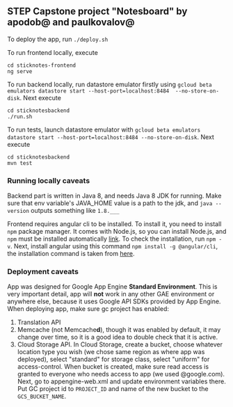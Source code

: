 ## STEP Capstone project "Notesboard" by apodob@ and paulkovalov@

To deploy the app, run `./deploy.sh`

To run frontend locally, execute
```
cd sticknotes-frontend
ng serve
```

To run backend locally, run datastore emulator firstly using 
`gcloud beta emulators datastore start --host-port=localhost:8484  --no-store-on-disk`.
Next execute
```
cd sticknotesbackend
./run.sh
```

To run tests, launch datastore emulator with `gcloud beta emulators datastore start --host-port=localhost:8484 --no-store-on-disk`.
Next execute 
```
cd sticknotesbackend
mvn test
```

### Running locally caveats 
Backend part is written in Java 8, and needs Java 8 JDK for running. Make sure that env variable's JAVA_HOME value is a path to the jdk,
and `java --version` outputs something like `1.8.___`

Frontend requires angular cli to be installed. To install it, you need to install `npm` package manager. It comes with Node.js, so you can install Node.js, and `npm` must be installed automatically [link](https://www.npmjs.com/get-npm). To check the installation, run `npm -v`.
Next, install angular using this command `npm install -g @angular/cli`, the installation command is taken from [here](https://cli.angular.io/).

### Deployment caveats
App was designed for Google App Engine **Standard Environment**. This is very important detail, app will **not** work in any other GAE environment or anywhere else, because it uses Google API SDKs provided by App Engine. When deploying app, make sure gc project has enabled:
1. Translation API
2. Memcache (not Memcache**d**), though it was enabled by default, it may change over time, so it is a good idea to double check that it is active.
3. Cloud Storage API. In Cloud Storage, create a bucket, choose whatever location type you wish (we chose same region as where app was deployed), select "standard" for storage class, select "uniform" for access-control. When bucket is created, make sure read access is granted to everyone who needs access to app (we used @google.com). Next, go to appengine-web.xml and update environment variables there. Put GC project id to `PROJECT_ID` and name of the new bucket to the `GCS_BUCKET_NAME`.

